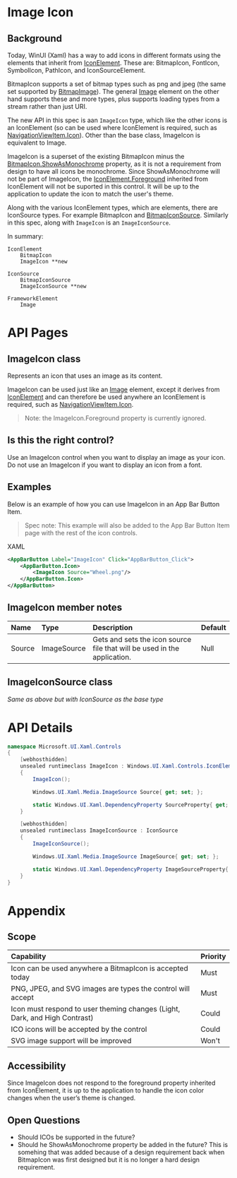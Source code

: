 # Image Icon

## Background

Today, WinUI (Xaml) has a way to add icons in different formats using the elements that inherit from 
[IconElement](https://docs.microsoft.com/uwp/api/Windows.UI.Xaml.Controls.IconElement).
These are: BitmapIcon, FontIcon, SymbolIcon, PathIcon, and IconSourceElement.

BitmapIcon supports a set of bitmap types such as png and jpeg
(the same set supported by 
[BitmapImage](https://docs.microsoft.com/uwp/api/Windows.UI.Xaml.Media.Imaging.BitmapImage)).
The general [Image](https://docs.microsoft.com/uwp/api/Windows.UI.Xaml.Controls.Image)
element on the other hand supports these and more types, plus supports loading types from
a stream rather than just URI.

The new API in this spec is aan `ImageIcon` type, which like the other icons is an IconElement
(so can be used where IconElement is required, such as 
[NavigationViewItem.Icon](https://docs.microsoft.com/uwp/api/Microsoft.UI.Xaml.Controls.NavigationViewItem.Icon)).
Other than the base class, ImageIcon is equivalent to Image.

ImageIcon is a superset of the existing BitmapIcon minus the
[BitmapIcon.ShowAsMonochrome](https://docs.microsoft.com/uwp/api/Windows.UI.Xaml.Controls.BitmapIcon.ShowAsMonochrome)
property, as it is not a requirement from design to have all icons be monochrome.
Since ShowAsMonochrome will not be part of ImageIcon, the 
[IconElement.Foreground](https://docs.microsoft.com/uwp/api/Windows.UI.Xaml.Controls.IconElement.Foreground)
inherited from IconElement will not be suported in this control.
It will be up to the application to update the icon to match the user's theme. 

Along with the various IconElement types, which are elements, there are IconSource types.
For example BitmapIcon and
[BitmapIconSource](https://docs.microsoft.com/uwp/api/Windows.UI.Xaml.Controls.BitmapIconSource).
Similarly in this spec, along with `ImageIcon` is an `ImageIconSource`.

In summary:

```
IconElement
    BitmapIcon
    ImageIcon **new

IconSource
    BitmapIconSource
    ImageIconSource **new

FrameworkElement
    Image
```

# API Pages

## ImageIcon class

Represents an icon that uses an image as its content.

ImageIcon can be used just like an
[Image](https://docs.microsoft.com/uwp/api/Windows.UI.Xaml.Controls.Image)
element, except it derives from
[IconElement](https://docs.microsoft.com/uwp/api/Windows.UI.Xaml.Controls.IconElement)
and can therefore be used anywhere an IconElement is required, such as
[NavigationViewItem.Icon](https://docs.microsoft.com/uwp/api/Windows.UI.Xaml.Controls.NavigationViewItem.Icon).

> Note: the ImageIcon.Foreground property is currently ignored.

## Is this the right control? 

Use an ImageIcon control when you want to display an image as your icon. Do not use an ImageIcon if you want to display an icon from a font. 

## Examples
Below is an example of how you can use ImageIcon in an App Bar Button Item.

> Spec note: This example will also be added to the App Bar Button Item page with the rest of the icon controls. 

XAML
```xml
<AppBarButton Label="ImageIcon" Click="AppBarButton_Click">
    <AppBarButton.Icon>
        <ImageIcon Source="Wheel.png"/>
    </AppBarButton.Icon>
</AppBarButton>
```

## ImageIcon member notes

| Name	| Type | Description | Default |
|:--- | :--- | :--- | :--- |
|Source | ImageSource | Gets and sets the icon source file that will be used in the application. | Null |

## ImageIconSource class

_Same as above but with IconSource as the base type_

# API Details

```cs
namespace Microsoft.UI.Xaml.Controls
{
    [webhosthidden]
    unsealed runtimeclass ImageIcon : Windows.UI.Xaml.Controls.IconElement
    {
        ImageIcon();

        Windows.UI.Xaml.Media.ImageSource Source{ get; set; };

        static Windows.UI.Xaml.DependencyProperty SourceProperty{ get; };
    }

    [webhosthidden]
    unsealed runtimeclass ImageIconSource : IconSource
    {
        ImageIconSource();

        Windows.UI.Xaml.Media.ImageSource ImageSource{ get; set; };

        static Windows.UI.Xaml.DependencyProperty ImageSourceProperty{ get; };
    }
}
```

# Appendix

## Scope

|Capability	| Priority |
|:--- | :--- |
| Icon can be used anywhere a BitmapIcon is accepted today | Must|
| PNG, JPEG, and SVG images are types the control will accept | Must|
| Icon must respond to user theming changes (Light, Dark, and High Contrast) | Could |
| ICO icons will be accepted by the control | Could |
| SVG image support will be improved | Won't |


## Accessibility

Since ImageIcon does not respond to the foreground property inherited from IconElement,
it is up to the application to handle the icon color changes when the user’s theme is changed.  

## Open Questions

- Should ICOs be supported in the future? 
- Should he ShowAsMonochrome property be added in the future? 
This is somehing that was added because of a design requirement back when BitmapIcon was first designed but it is no longer a hard design requirement. 


